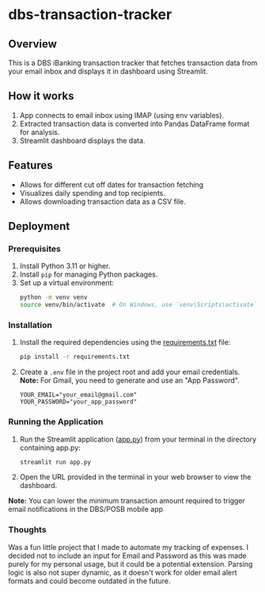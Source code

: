 # dbs-transaction-tracker

## Overview
This is a DBS iBanking transaction tracker that fetches transaction data from your email inbox and displays it in dashboard using Streamlit.

## How it works
1. App connects to email inbox using IMAP (using env variables).
2. Extracted transaction data is converted into Pandas DataFrame format for analysis.
3. Streamlit dashboard displays the data.

## Features
- Allows for different cut off dates for transaction fetching
- Visualizes daily spending and top recipients.
- Allows downloading transaction data as a CSV file.

## Deployment 
### Prerequisites
1. Install Python 3.11 or higher.
2. Install `pip` for managing Python packages.
3. Set up a virtual environment:
   ```bash
   python -m venv venv
   source venv/bin/activate  # On Windows, use `venv\Scripts\activate`
   ```

### Installation
1. Install the required dependencies using the [requirements.txt](requirements.txt) file:
   ```bash
   pip install -r requirements.txt
   ```
2. Create a `.env` file in the project root and add your email credentials. **Note:** For Gmail, you need to generate and use an "App Password".
   ```
   YOUR_EMAIL="your_email@gmail.com"
   YOUR_PASSWORD="your_app_password"
   ```

### Running the Application
1. Run the Streamlit application ([app.py](app.py)) from your terminal in the directory containing app.py:
   ```bash
   streamlit run app.py
   ```
2. Open the URL provided in the terminal in your web browser to view the dashboard.

**Note:** You can lower the minimum transaction amount required to trigger email notifications in the DBS/POSB mobile app

### Thoughts
Was a fun little project that I made to automate my tracking of expenses. I decided not to include an input for Email and Password as this was made purely for my personal usage, but it could be a potential extension. Parsing logic is also not super dynamic, as it doesn't work for older email alert formats and could become outdated in the future.